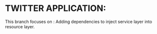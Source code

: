 # TWITTER APPLICATION:

This branch focuses on :
    Adding dependencies to inject service layer into resource layer.





